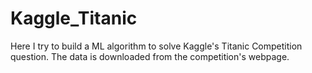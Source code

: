 # Kaggle_Titanic
Here I try to build a ML algorithm to solve Kaggle's Titanic Competition question. The data is downloaded from the competition's webpage. 
